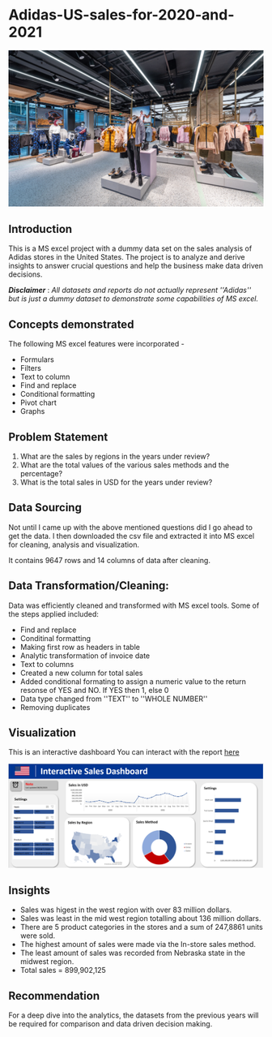 # Adidas-US-sales-for-2020-and-2021

![](intro_picture.jpg.jpg)

## Introduction
This is a MS excel project with a dummy data set on the sales analysis of Adidas stores in the United States. The project is to analyze and derive insights to answer crucial questions and help the business make data driven decisions.

**_Disclaimer_** : _All datasets and reports do not actually represent ''Adidas'' but is just a dummy dataset to demonstrate some capabilities of MS excel._

## Concepts demonstrated

The following MS excel features were incorporated - 

- Formulars
- Filters
- Text to column
- Find and replace
- Conditional formatting
- Pivot chart
- Graphs

##  Problem Statement
1. What are the sales by regions in the years under review?
2. What are the total values of the various sales methods and the percentage?
3. What is the total sales in USD for the years under review?



## Data Sourcing

Not until I came up with the above mentioned questions did I go ahead to get the data. I then downloaded the csv file and extracted it into MS excel for cleaning, analysis and visualization.

It contains 9647 rows and 14 columns of data after cleaning.

## Data Transformation/Cleaning: 

Data was efficiently cleaned and transformed with MS excel tools. Some of the steps applied included:

- Find and replace
- Conditinal formatting
- Making first row as headers in table
- Analytic transformation of invoice date
- Text to columns
- Created a new column for total sales
- Added conditional formating to assign a numeric value to the return resonse of YES and NO. If YES then 1, else 0
- Data type changed from ''TEXT'' to ''WHOLE NUMBER''
- Removing duplicates

## Visualization

This is an interactive dashboard
You can interact with the report [here](https://introanalyst-my.sharepoint.com/:x:/g/personal/preyefiyai_introanalyst_onmicrosoft_com/Eb5zA6jrE45HvyR69Nv0T-wBlc9HFmBUWq5SGAD7b6U25w?e=XE33ue)

![](Dashboard_image.png.png)

## Insights

- Sales was higest in the west region with over 83 million dollars.
- Sales was least in the mid west region totalling about 136 million dollars.
- There are 5 product categories in the stores and a sum of 247,8861 units were sold.
- The highest amount of sales were made via the In-store sales method.
- The least amount of sales was  recorded from Nebraska state in the midwest region.
- Total sales = 899,902,125

## Recommendation
For a deep dive into the analytics, the datasets from the previous years will be required for comparison and data driven decision making.

